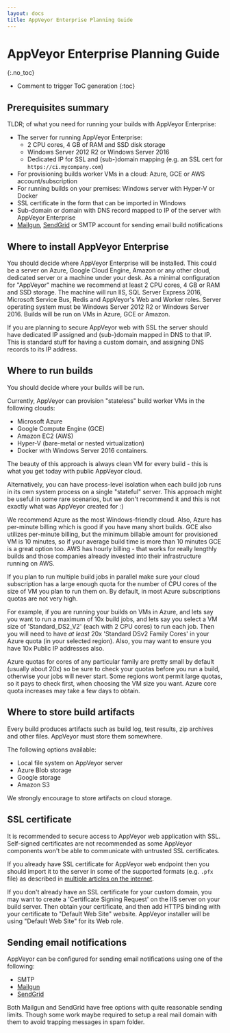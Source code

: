 ```yaml
---
layout: docs
title: AppVeyor Enterprise Planning Guide
---
```


<!-- markdownlint-disable MD022 MD032 -->
# AppVeyor Enterprise Planning Guide
{:.no_toc}

* Comment to trigger ToC generation
{:toc}
<!-- markdownlint-enable MD022 MD032 -->

## Prerequisites summary

TLDR; of what you need for running your builds with AppVeyor Enterprise:

* The server for running AppVeyor Enterprise:
    * 2 CPU cores, 4 GB of RAM and SSD disk storage
    * Windows Server 2012 R2 or Windows Server 2016
    * Dedicated IP for SSL and (sub-)domain mapping (e.g. an SSL cert for `https://ci.mycompany.com`)
* For provisioning builds worker VMs in a cloud: Azure, GCE or AWS account/subscription
* For running builds on your premises: Windows server with Hyper-V or Docker
* SSL certificate in the form that can be imported in Windows
* Sub-domain or domain with DNS record mapped to IP of the server with AppVeyor Enterprise
* [Mailgun](https://www.mailgun.com/), [SendGrid](https://sendgrid.com/) or SMTP account for sending email build notifications

## Where to install AppVeyor Enterprise

You should decide where AppVeyor Enterprise will be installed.
This could be a server on Azure, Google Cloud Engine, Amazon or any other cloud, dedicated server or a machine under your desk.
As a minimal configuration for "AppVeyor" machine we recommend at least 2 CPU cores, 4 GB or RAM and SSD storage.
The machine will run IIS, SQL Server Express 2016, Microsoft Service Bus, Redis and AppVeyor's Web and Worker roles.
Server operating system must be Windows Server 2012 R2 or Windows Server 2016.
Builds will be run on VMs in Azure, GCE or Amazon.

If you are planning to secure AppVeyor web with SSL the server should have dedicated IP assigned and (sub-)domain mapped in DNS to that IP. This is standard stuff for having a custom domain, and assigning DNS records to its IP address.

## Where to run builds

You should decide where your builds will be run.

Currently, AppVeyor can provision "stateless" build worker VMs in the following clouds:

* Microsoft Azure
* Google Compute Engine (GCE)
* Amazon EC2 (AWS)
* Hyper-V (bare-metal or nested virtualization)
* Docker with Windows Server 2016 containers.

The beauty of this approach is always clean VM for every build - this is what you get today with public AppVeyor cloud.

Alternatively, you can have process-level isolation when each build job runs in its own system process on a single "stateful" server.
This approach might be useful in some rare scenarios, but we don't recommend it and this is not exactly what was AppVeyor created for :)

We recommend Azure as the most Windows-friendly cloud. Also, Azure has per-minute billing which is good if you have many short builds.
GCE also utilizes per-minute billing, but the minimum billable amount for provisioned VM is 10 minutes, so if your average build time is more than 10 minutes GCE is a great option too. AWS has hourly billing - that works for really lengthly builds and those companies already invested into their infrastructure running on AWS.

If you plan to run multiple build jobs in parallel make sure your cloud subscription has a large enough quota for the number of CPU cores of the size of VM you plan to run them on. By default, in most Azure subscriptions quotas are not very high.

For example, if you are running your builds on VMs in Azure, and lets say you want to run a maximum of 10x build jobs, and lets say you select a VM size of 'Standard_DS2_V2' (each with 2 CPU cores) to run each job. Then you will need to have _at least_ 20x 'Standard DSv2 Family Cores' in your Azure quota (in your selected region). Also, you may want to ensure you have 10x Public IP addresses also.

Azure quotas for cores of any particular family are pretty small by default (usually about 20x) so be sure to check your quotas before you run a build, otherwise your jobs will never start. Some regions wont permit large quotas, so it pays to check first, when choosing the VM size you want. Azure core quota increases may take a few days to obtain.

## Where to store build artifacts

Every build produces artifacts such as build log, test results, zip archives and other files. AppVeyor must store them somewhere.

The following options available:

* Local file system on AppVeyor server
* Azure Blob storage
* Google storage
* Amazon S3

We strongly encourage to store artifacts on cloud storage.

## SSL certificate

It is recommended to secure access to AppVeyor web application with SSL. Self-signed certificates are not recommended as some AppVeyor components won't be able to communicate with untrusted SSL certificates.

If you already have SSL certificate for AppVeyor web endpoint then you should import it to the server in some of the supported formats (e.g. `.pfx` file) as described in [multiple articles on the internet](https://www.google.com/search?q=windows+server+import+certificate).

If you don't already have an SSL certificate for your custom domain, you may want to create a 'Certificate Signing Request' on the IIS server on your build server. Then obtain your certificate, and then add HTTPS binding with your certificate to "Default Web Site" website. AppVeyor installer will be using "Default Web Site" for its Web role.

## Sending email notifications

AppVeyor can be configured for sending email notifications using one of the following:

* SMTP
* [Mailgun](https://www.mailgun.com/)
* [SendGrid](https://sendgrid.com/)

Both Mailgun and SendGrid have free options with quite reasonable sending limits. Though some work maybe required to setup a real mail domain with them to avoid trapping messages in spam folder.

